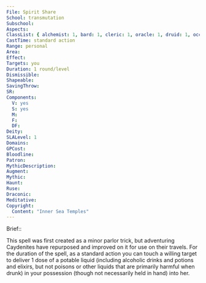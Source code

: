 ```yaml
---
File: Spirit Share
School: transmutation
Subschool: 
Aspects: 
ClassList: { alchemist: 1, bard: 1, cleric: 1, oracle: 1, druid: 1, occultist: 1, shaman: 1, sorcerer: 1, wizard: 1, witch: 1 }
CastTime: standard action
Range: personal
Area: 
Effect: 
Targets: you
Duration: 1 round/level
Dismissible: 
Shapeable: 
SavingThrow: 
SR: 
Components:
  V: yes
  S: yes
  M: 
  F: 
  DF: 
Deity: 
SLALevel: 1
Domains: 
GPCost: 
Bloodline: 
Patron: 
MythicDescription: 
Augment: 
Mythic: 
Haunt: 
Ruse: 
Draconic: 
Meditative: 
Copyright:
  Content: "Inner Sea Temples"
---
```

Brief:: 

This spell was first created as a minor parlor trick, but adventuring Caydenites have repurposed and improved on it for use on their travels. For the duration of the spell, as a standard action you can touch a willing target to deliver 1 dose of a potable liquid (including alcoholic drinks and potions and elixirs, but not poisons or other liquids that are primarily harmful when drunk) in your possession (though not necessarily held in hand) into her.
